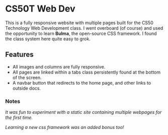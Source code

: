 # CS50T Web Dev 

This is a fully responsive website with multiple pages built for the CS50 Technology Web Development class.
I went overboard (of course) and used the opportunity to learn **Bulma**, the open-source CSS framework.
I found the class system here quite easy to grok.

## Features
- All images and columns are fully responsive.
- All pages are linked within a tabs class persistently found at the bottom of the screen.
- A navbar button that redirects to the home page, and other links to outside docs.

### Notes
_It was fun to experiment with a static site containing multiple webpages for the first time._  


_Learning a new css framework was an added bonus too!_
